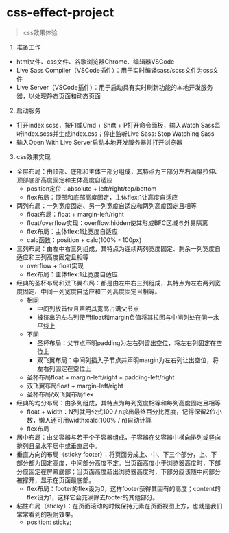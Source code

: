 # css-effect-project

> css效果体验

1. 准备工作
- html文件、css文件、谷歌浏览器Chrome、编辑器VSCode
- Live Sass Compiler（VSCode插件）：用于实时编译sass/scss文件为css文件
- Live Server（VSCode插件）：用于启动具有实时刷新功能的本地开发服务器，以处理静态页面和动态页面

2. 启动服务
- 打开index.scss，按F1或Cmd + Shift + P打开命令面板，输入Watch Sass监听index.scss并生成index.css；停止监听Live Sass: Stop Watching Sass
- 输入Open With Live Server启动本地开发服务器并打开浏览器

3. css效果实现
- 全屏布局：由顶部、底部和主体三部分组成，其特点为三部分左右满屏拉伸、顶部底部高度固定和主体高度自适应
  - position定位：absolute + left/right/top/bottom
  - flex布局：顶部和底部高度固定，主体flex:1让高度自适应
- 两列布局：一列宽度固定、另一列宽度自适应和两列高度固定且相等
  - float布局：float + margin-left/right
  - float/overflow实现：overflow:hidden使其形成BFC区域与外界隔离
  - flex布局：主体flex:1让宽度自适应
  - calc函数：position + calc(100% - 100px)
- 三列布局：由左中右三列组成，其特点为连续两列宽度固定、剩余一列宽度自适应和三列高度固定且相等
  - overflow + float实现
  - flex布局：主体flex:1让宽度自适应
- 经典的圣杯布局和双飞翼布局：都是由左中右三列组成，其特点为左右两列宽度固定、中间一列宽度自适应和三列高度固定且相等。
  - 相同
    - 中间列放首位且声明其宽高占满父节点
    - 被挤出的左右列使用float和margin负值将其拉回与中间列处在同一水平线上
  - 不同
    - 圣杯布局：父节点声明padding为左右列留出空位，将左右列固定在空位上
    - 双飞翼布局：中间列插入子节点并声明margin为左右列让出空位，将左右列固定在空位上
  - 圣杯布局float + margin-left/right + padding-left/right
  - 双飞翼布局float + margin-left/right
  - 圣杯布局/双飞翼布局flex
- 经典的均分布局：由多列组成，其特点为每列宽度相等和每列高度固定且相等
  - float + width：N列就用公式100 / n求出最终百分比宽度，记得保留2位小数，懒人还可用width:calc(100% / n)自动计算
  - flex布局
- 居中布局：由父容器与若干个子容器组成，子容器在父容器中横向排列或竖向排列且呈水平居中或垂直居中。
- 垂直方向的布局（sticky footer）：将页面分成上、中、下三个部分，上、下部分都为固定高度，中间部分高度不定。当页面高度小于浏览器高度时，下部分应固定在屏幕底部；当页面高度超出浏览器高度时，下部分应该随中间部分被撑开，显示在页面最底部。
  - flex布局：footer的flex设为0，这样footer获得其固有的高度；content的flex设为1，这样它会充满除去footer的其他部分。
- 粘性布局（sticky）：在页面滚动的时候保持元素在页面视图上方，也就是我们常常看到的吸附效果。
  - position: sticky;
